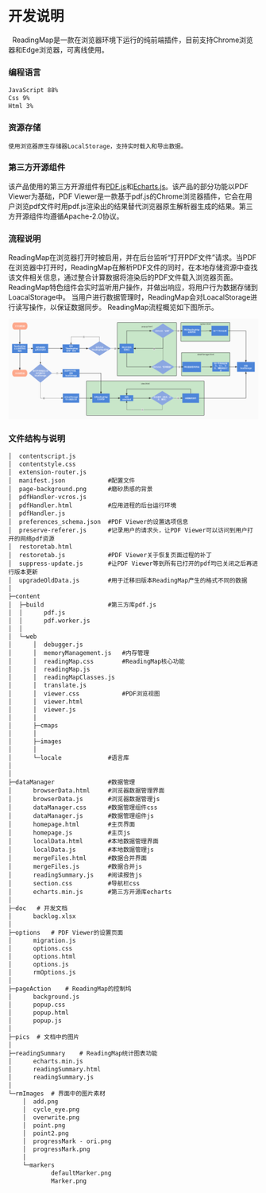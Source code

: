  # 开发说明

&nbsp; ReadingMap是一款在浏览器环境下运行的纯前端插件，目前支持Chrome浏览器和Edge浏览器，可离线使用。

###  编程语言
    JavaScript 88%
    Css 9%
    Html 3%

### 资源存储
    使用浏览器原生存储器LocalStorage，支持实时载入和导出数据。

### 第三方开源组件

该产品使用的第三方开源组件有[PDF.js](https://github.com/mozilla/pdf.js)和[Echarts.js](https://echarts.apache.org/zh/index.html)。该产品的部分功能以PDF Viewer为基础，PDF Viewer是一款基于pdf.js的Chrome浏览器插件，它会在用户浏览pdf文件时用pdf.js渲染出的结果替代浏览器原生解析器生成的结果。第三方开源组件均遵循Apache-2.0协议。

### 流程说明
ReadingMap在浏览器打开时被启用，并在后台监听“打开PDF文件”请求。当PDF在浏览器中打开时，ReadingMap在解析PDF文件的同时，在本地存储资源中查找该文件相关信息，通过整合计算数据将渲染后的PDF文件载入浏览器页面。ReadingMap特色组件会实时监听用户操作，并做出响应，将用户行为数据存储到LoacalStorage中。
当用户进行数据管理时，ReadingMap会对LoacalStorage进行读写操作，以保证数据同步。
ReadingMap流程概览如下图所示。

   <!-- <div align="center">
       <img src="./pics/intro.jpg" width="100%">
   </div> -->
![](./pics/intro.jpg)

### 文件结构与说明

```
│  contentscript.js
│  contentstyle.css
│  extension-router.js
│  manifest.json            #配置文件
│  page-background.png      #磨砂质感的背景
│  pdfHandler-vcros.js
│  pdfHandler.html          #应用进程的后台运行环境
│  pdfHandler.js
│  preferences_schema.json  #PDF Viewer的设置选项信息
│  preserve-referer.js      #记录用户的请求头，让PDF Viewer可以访问到用户打开的网络pdf资源
│  restoretab.html  
│  restoretab.js            #PDF Viewer关于恢复页面过程的补丁
│  suppress-update.js       #让PDF Viewer等到所有已打开的pdf均已关闭之后再进行版本更新
│  upgradeOldData.js        #用于迁移旧版本ReadingMap产生的格式不同的数据
│
├─content
│  ├─build                  #第三方库pdf.js
│  │      pdf.js
│  │      pdf.worker.js
│  │
│  └─web
│      │  debugger.js
│      │  memoryManagement.js   #内存管理
│      │  readingMap.css        #ReadingMap核心功能
│      │  readingMap.js
│      │  readingMapClasses.js
│      │  translate.js
│      │  viewer.css            #PDF浏览视图
│      │  viewer.html
│      │  viewer.js
│      │
│      ├─cmaps
│      │
│      ├─images
│      │
│      └─locale             #语言库
│ 
│
├─dataManager               #数据管理
│      browserData.html     #浏览器数据管理界面
│      browserData.js       #浏览器数据管理js
│      dataManager.css      #数据管理组件css
│      dataManager.js       #数据管理组件js
│      homepage.html        #主页界面
│      homepage.js          #主页js
│      localData.html       #本地数据管理界面
│      localData.js         #本地数据管理js
│      mergeFiles.html      #数据合并界面
│      mergeFiles.js        #数据合并js
│      readingSummary.js    #阅读报告js
│      section.css          #导航栏css
│      echarts.min.js       #第三方开源库echarts
│
├─doc   # 开发文档
│      backlog.xlsx
│
├─options   # PDF Viewer的设置页面
│      migration.js
│      options.css
│      options.html
│      options.js
│      rmOptions.js
│
├─pageAction    # ReadingMap的控制坞
│      background.js
│      popup.css
│      popup.html
│      popup.js
│
├─pics  # 文档中的图片
│
├─readingSummary    # ReadingMap统计图表功能
│      echarts.min.js
│      readingSummary.html
│      readingSummary.js
│
└─rmImages  # 界面中的图片素材
    │  add.png
    │  cycle_eye.png
    │  overwrite.png
    │  point.png
    │  point2.png
    │  progressMark - ori.png
    │  progressMark.png
    │
    └─markers
            defaultMarker.png
            Marker.png
```
